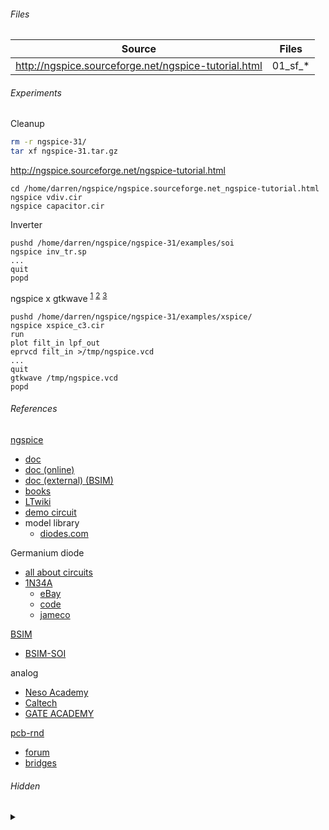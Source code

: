###### Files

|Source|Files|
|-|-|
|http://ngspice.sourceforge.net/ngspice-tutorial.html|01_sf_*|

###### Experiments

Cleanup
```bash
rm -r ngspice-31/
tar xf ngspice-31.tar.gz
```

http://ngspice.sourceforge.net/ngspice-tutorial.html
```
cd /home/darren/ngspice/ngspice.sourceforge.net_ngspice-tutorial.html
ngspice vdiv.cir
ngspice capacitor.cir
```

Inverter
```
pushd /home/darren/ngspice/ngspice-31/examples/soi
ngspice inv_tr.sp
...
quit
popd
```

ngspice x gtkwave
<sup>[1](http://ngspice.sourceforge.net/docs/ngspice-html-manual/manual.xhtml#magicparlabel-19379)</sup>
<sup>[2](http://ngspice.sourceforge.net/docs/ngspice-html-manual/manual.xhtml#subsec_Edisplay__1)</sup>
<sup>[3](http://ngspice.sourceforge.net/docs/ngspice-html-manual/manual.xhtml#subsec_Running_example_C3)</sup>
```
pushd /home/darren/ngspice/ngspice-31/examples/xspice/
ngspice xspice_c3.cir
run
plot filt_in lpf_out
eprvcd filt_in >/tmp/ngspice.vcd
...
quit
gtkwave /tmp/ngspice.vcd
popd
```

###### References

[ngspice](http://ngspice.sourceforge.net/)
* [doc](http://ngspice.sourceforge.net/docs.html)
* [doc (online)](http://ngspice.sourceforge.net/docs/ngspice-html-manual/manual.xhtml)
* [doc (external) (BSIM)](http://ngspice.sourceforge.net/literature.html)
* [books](http://ngspice.sourceforge.net/books.html)
* [LTwiki](http://ltwiki.org/index.php?title=C_Capacitor)
* [demo circuit](https://www.analog.com/en/design-center/design-tools-and-calculators/ltspice-simulator/lt-spice-demo-circuits.html)
* model library
  * [diodes.com](https://www.diodes.com/design/tools/spice-models/)

Germanium diode
* [all about circuits](https://www.allaboutcircuits.com/textbook/semiconductors/chpt-3/spice-models/)
* [1N34A](https://www.alldatasheet.com/view.jsp?Searchword=1N34A)
  * [eBay](https://www.ebay.com/sch/i.html?_nkw=1n34a)
  * [code](https://electronics.stackexchange.com/q/242660#comment530741_242660)
  * [jameco](https://www.jameco.com/webapp/wcs/stores/servlet/Product_10001_10001_35941_-1)

[BSIM](http://bsim.berkeley.edu/)
* [BSIM-SOI](http://bsim.berkeley.edu/models/bsimsoi/)

analog
* [Neso Academy](https://www.youtube.com/playlist?list=PLBlnK6fEyqRiw-GZRqfnlVIBz9dxrqHJS)
* [Caltech](https://www.youtube.com/playlist?list=PLc7Gz02Znph-c2-ssFpRrzYwbzplXfXUT)
* [GATE ACADEMY](https://www.youtube.com/playlist?list=PLgzsL8klq6DLhLOLOgEHsH4Li7zJhw6HT)

[pcb-rnd](http://repo.hu/projects/pcb-rnd/)
* [forum](https://www.eevblog.com/forum/geda/pcb-rnd/)
* [bridges](http://repo.hu/projects/pcb-rnd/user/09_appendix/bridges.svg)

###### Hidden

<details><summary>&nbsp;</summary>

```bash
pacman -Syu kicad kicad-library
rm -rf /home/darren/.config/kicad
```

KiCad/Eeschema
* [nspice x eeschema](http://ngspice.sourceforge.net/ngspice-eeschema.html)
* [cmos nand](https://github.com/bobc/kicad-simulation-examples)

</details>
